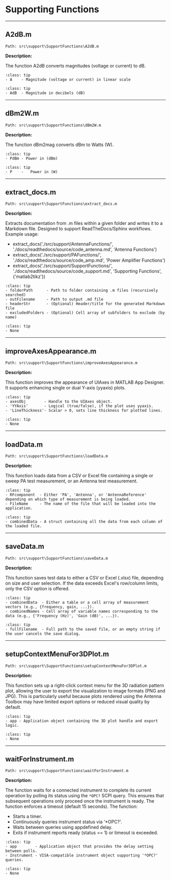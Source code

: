# Supporting Functions

---

## A2dB.m
`Path: src\support\SupportFunctions\A2dB.m`

**Description:**

The function A2dB converts magnitudes (voltage or current) to dB.

```{admonition} Input Parameters
:class: tip
- A    - Magnitude (voltage or current) in linear scale
```

```{admonition} Output Parameters
:class: tip
- AdB  - Magnitude in decibels (dB)
```

---

## dBm2W.m
`Path: src\support\SupportFunctions\dBm2W.m`

**Description:**

The function dBm2mag converts dBm to Watts (W).

```{admonition} Input Parameters
:class: tip
- PdBm - Power in (dBm)
```

```{admonition} Output Parameters
:class: tip
- P    -   Power in (W)
```

---

## extract_docs.m
`Path: src\support\SupportFunctions\extract_docs.m`

**Description:**

Extracts documentation from .m files within a given folder and writes it to a Markdown file. Designed to support ReadTheDocs/Sphinx workflows. Example usage:

- extract_docs('./src/support/AntennaFunctions/', './docs/readthedocs/source/code_antenna.md', 'Antenna Functions')
- extract_docs('./src/support/PAFunctions/', './docs/readthedocs/source/code_amp.md', 'Power Amplifier Functions')
- extract_docs('./src/support/SupportFunctions/', './docs/readthedocs/source/code_support.md', 'Supporting Functions', {'matlab2tikz'})

```{admonition} Input Parameters
:class: tip
- folderPath      - Path to folder containing .m files (recursively searched)
- outFilename     - Path to output .md file
- headerStr       - (Optional) Header/title for the generated Markdown file
- excludedFolders - (Optional) Cell array of subfolders to exclude (by name)
```

```{admonition} Output Parameters
:class: tip
- None
```

---

## improveAxesAppearance.m
`Path: src\support\SupportFunctions\improveAxesAppearance.m`

**Description:**

This function improves the appearance of UIAxes in MATLAB App Designer. It supports enhancing single or dual Y-axis (yyaxis) plots.

```{admonition} Input Parameters
:class: tip
- axesObj        - Handle to the UIAxes object.
- 'YYAxis'       - Logical (true/false), if the plot uses yyaxis.
- 'LineThickness'- Scalar > 0, sets line thickness for plotted lines.
```

```{admonition} Output Parameters
:class: tip
- None
```

---

## loadData.m
`Path: src\support\SupportFunctions\loadData.m`

**Description:**

This function loads data from a CSV or Excel file containing a single or sweep PA test measurement, or an Antenna test measurement.

```{admonition} Input Parameters
:class: tip
- RFcomponent  - Either 'PA', 'Antenna', or 'AntennaReference' depending on which type of measurement is being loaded.
- FileName     - The name of the file that will be loaded into the application.
```

```{admonition} Output Parameters
:class: tip
- combinedData - A struct containing all the data from each column of the loaded file.
```

---

## saveData.m
`Path: src\support\SupportFunctions\saveData.m`

**Description:**

This function saves test data to either a CSV or Excel (.xlsx) file, depending on size and user selection. If the data exceeds Excel's row/column limits, only the CSV option is offered.

```{admonition} Input Parameters
:class: tip
- combinedData  - Either a table or a cell array of measurement vectors (e.g., {frequency, gain, ...}).
- combinedNames - Cell array of variable names corresponding to the data (e.g., {'Frequency (Hz)', 'Gain (dB)', ...}).
```

```{admonition} Output Parameters
:class: tip
- fullFilename  - Full path to the saved file, or an empty string if the user cancels the save dialog.
```

---

## setupContextMenuFor3DPlot.m
`Path: src\support\SupportFunctions\setupContextMenuFor3DPlot.m`

**Description:**

This function sets up a right-click context menu for the 3D radiation pattern plot, allowing the user to export the visualization to image formats (PNG and JPG). This is particularly useful because plots rendered using the Antenna Toolbox may have limited export options or reduced visual quality by default.

```{admonition} Input Parameters
:class: tip
- app - Application object containing the 3D plot handle and export logic.
```

```{admonition} Output Parameters
:class: tip
- None
```

---

## waitForInstrument.m
`Path: src\support\SupportFunctions\waitForInstrument.m`

**Description:**

The function waits for a connected instrument to complete its current operation by polling its status using the `*OPC?` SCPI query. This ensures that subsequent operations only proceed once the instrument is ready. The function enforces a timeout (default 15 seconds). The function:

- Starts a timer.
- Continuously queries instrument status via '*OPC?'.
- Waits between queries using appdefined delay.
- Exits if instrument reports ready (status == 1) or timeout is exceeded.

```{admonition} Input Parameters
:class: tip
- app        - Application object that provides the delay setting between polls.
- Instrument - VISA-compatible instrument object supporting '*OPC?' queries.
```

```{admonition} Output Parameters
:class: tip
- None
```

